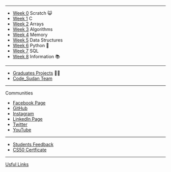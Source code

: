 ***

* [Week 0](https://mohamed-faroug.github.io/ap/curriculum/0/) Scratch 😺
* [Week 1](https://mohamed-faroug.github.io/ap/curriculum/1/) C
* [Week 2](https://mohamed-faroug.github.io/ap/curriculum/2/) Arrays
* [Week 3](https://mohamed-faroug.github.io/ap/curriculum/3/) Algorithms
* [Week 4](https://mohamed-faroug.github.io/ap/curriculum/4/) Memory
* [Week 5](https://mohamed-faroug.github.io/ap/curriculum/5/) Data Structures
* [Week 6](https://mohamed-faroug.github.io/ap/curriculum/6/) Python  🐍
* [Week 7](https://mohamed-faroug.github.io/ap/curriculum/7/) SQL
* [Week 8](https://mohamed-faroug.github.io/ap/curriculum/8/) Information 📚

***

* [Graduates Projects](ttps://mohamed-faroug.github.io/ap/graduates/) 🧑‍🎓
* [Code_Sudan Team](ttps://mohamed-faroug.github.io/ap/team/)


***

Communities

* [Facebook Page](https://www.facebook.com/codesudan)
* [GitHub](https://github.com/code-sudan)
* [Instagram](https://www.instagram.com/codesudan/)
* [LinkedIn Page](https://www.linkedin.com/company/66235022/)
* [Twitter](https://twitter.com/CodeSudan)
* [YouTube](https://www.youtube.com/channel/UCvw-oD093q--x27JrwNRhyw/)

***

* [Students Feedback](https://mohamed-faroug.github.io/ap/curriculum/feedback/)
* [CS50 Certficate ](https://mohamed-faroug.github.io/ap/curriculum/cs50Certficate/)


***

[Usful Links](https://mohamed-faroug.github.io/ap/curriculum/usefullinks/)




